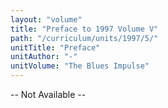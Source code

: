 ```yaml
---
layout: "volume"
title: "Preface to 1997 Volume V"
path: "/curriculum/units/1997/5/"
unitTitle: "Preface"
unitAuthor: "-"
unitVolume: "The Blues Impulse"
---
```

<body>
<p>
-- Not Available --
</p>
</body>